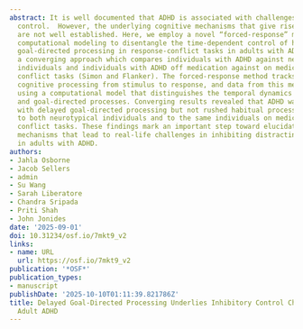 ```yaml
---
abstract: It is well documented that ADHD is associated with challenges in inhibitory
  control.  However, the underlying cognitive mechanisms that give rise to these difficulties
  are not well established. Here, we employ a novel “forced-response” method with
  computational modeling to disentangle the time-dependent control of habitual and
  goal-directed processing in response-conflict tasks in adults with ADHD. We use
  a converging approach which compares individuals with ADHD against neurotypical
  individuals and individuals with ADHD off medication against on medication on two
  conflict tasks (Simon and Flanker). The forced-response method tracks moment-to-moment
  cognitive processing from stimulus to response, and data from this method was modeled
  using a computational model that distinguishes the temporal dynamics of habitual
  and goal-directed processes. Converging results revealed that ADHD was associated
  with delayed goal-directed processing but not rushed habitual processing when compared
  to both neurotypical individuals and to the same individuals on medication in both
  conflict tasks. These findings mark an important step toward elucidating the underlying
  mechanisms that lead to real-life challenges in inhibiting distracting information
  in adults with ADHD.
authors:
- Jahla Osborne
- Jacob Sellers
- admin
- Su Wang
- Sarah Liberatore
- Chandra Sripada
- Priti Shah
- John Jonides
date: '2025-09-01'
doi: 10.31234/osf.io/7mkt9_v2
links:
- name: URL
  url: https://osf.io/7mkt9_v2
publication: '*OSF*'
publication_types:
- manuscript
publishDate: '2025-10-10T01:11:39.821786Z'
title: Delayed Goal-Directed Processing Underlies Inhibitory Control Challenges in
  Adult ADHD
---
```

